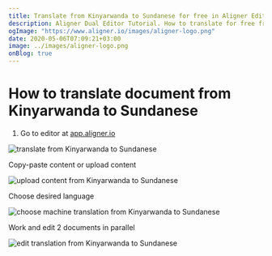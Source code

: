 ```yaml
---
title: Translate from Kinyarwanda to Sundanese for free in Aligner Editor
description: Aligner Dual Editor Tutorial. How to translate for free from Kinyarwanda to Sundanese. Aligner is multilingual document management platform. 
ogImage: "https://www.aligner.io/images/aligner-logo.png"
date: 2020-05-06T07:09:21+03:00
image: ../images/aligner-logo.png
onBlog: true
---
```


# How to translate document from Kinyarwanda to Sundanese

1. Go to editor at [app.aligner.io](https://app.aligner.io "Aligner App web page")

![translate from Kinyarwanda to Sundanese](../aligner-blank-editor.png "translate from Kinyarwanda to Sundanese")

Copy-paste content or upload content

![upload content from Kinyarwanda to Sundanese](../aligner-uploaded-document.png "upload content from Kinyarwanda to Sundanese")

Choose desired language

![choose machine translation from Kinyarwanda to Sundanese](../aligner-language-dropdown.png "choose machine translation from Kinyarwanda to Sundanese")

Work and edit 2 documents in parallel

![edit translation from Kinyarwanda to Sundanese](../aligner-double-sitded-editor.png "edit translation from Kinyarwanda to Sundanese")

